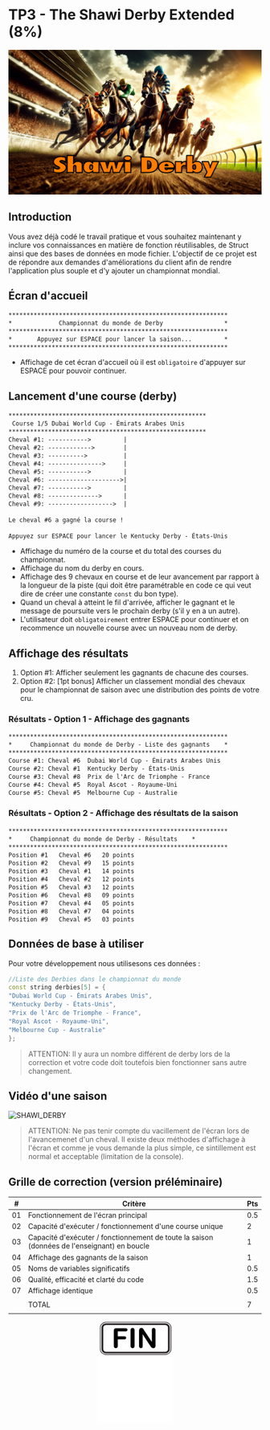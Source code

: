# TP3 - The Shawi Derby Extended (8%)
<p align="Center"><img src="./images/derby.png" alt="drawing" width="550"/></p>

## Introduction
Vous avez déjà codé le travail pratique et vous souhaitez maintenant y inclure vos connaissances en matière de fonction réutilisables, de Struct ainsi que des bases de données en mode fichier.  L'objectif de ce projet est de répondre aux demandes d'améliorations du client afin de rendre l'application plus souple et d'y ajouter un championnat mondial.

## Écran d'accueil
```plaintext
*************************************************************
*             Championnat du monde de Derby                 *
*************************************************************
*       Appuyez sur ESPACE pour lancer la saison...         *
*************************************************************
```
- Affichage de cet écran d'accueil où il est `obligatoire` d'appuyer sur ESPACE pour pouvoir continuer.

## Lancement d'une course (derby)
```plaintext
*******************************************************
 Course 1/5 Dubai World Cup - Émirats Arabes Unis
*******************************************************
Cheval #1: ----------->         |
Cheval #2: ------------>        |
Cheval #3: ---------->          |
Cheval #4: --------------->     |
Cheval #5: ----------->         |
Cheval #6: -------------------->|
Cheval #7: ----------->         |
Cheval #8: -------------->      |
Cheval #9: ------------------>  |

Le cheval #6 a gagné la course !

Appuyez sur ESPACE pour lancer le Kentucky Derby - États-Unis
```
- Affichage du numéro de la course et du total des courses du championnat.
- Affichage du nom du derby en cours.
- Affichage des 9 chevaux en course et de leur avancement par rapport à la longueur de la piste (qui doit être paramétrable en code ce qui veut dire de créer une constante `const` du bon type).
- Quand un cheval à atteint le fil d'arrivée, afficher le gagnant et le message de poursuite vers le prochain derby (s'il y en a un autre).
- L'utilisateur doit `obligatoirement` entrer ESPACE pour continuer et on recommence un nouvelle course avec un nouveau nom de derby.
  
 

## Affichage des résultats
1. Option #1: Afficher seulement les gagnants de chacune des courses.
2. Option #2: [1pt bonus] Afficher un classement mondial des chevaux pour le championnat de saison avec une distribution des points de votre cru.

### Résultats - Option 1 - Affichage des gagnants
```plaintext
*************************************************************
*     Championnat du monde de Derby - Liste des gagnants    *
*************************************************************
Course #1: Cheval #6  Dubai World Cup - Émirats Arabes Unis
Course #2: Cheval #1  Kentucky Derby - États-Unis
Course #3: Cheval #8  Prix de l'Arc de Triomphe - France
Course #4: Cheval #5  Royal Ascot - Royaume-Uni
Course #5: Cheval #5  Melbourne Cup - Australie
```

### Résultats - Option 2 - Affichage des résultats de la saison
```plaintext
*************************************************************
*     Championnat du monde de Derby - Résultats    *
*************************************************************
Position #1   Cheval #6   20 points
Position #2   Cheval #9   15 points
Position #3   Cheval #1   14 points
Position #4   Cheval #2   12 points
Position #5   Cheval #3   12 points
Position #6   Cheval #8   09 points
Position #7   Cheval #4   05 points
Position #8   Cheval #7   04 points
Position #9   Cheval #5   03 points
```
## Données de base à utiliser
Pour votre développement nous utilisesons ces données :
```cpp
//Liste des Derbies dans le championnat du monde
const string derbies[5] = {
"Dubai World Cup - Émirats Arabes Unis",
"Kentucky Derby - États-Unis",
"Prix de l'Arc de Triomphe - France",
"Royal Ascot - Royaume-Uni",
"Melbourne Cup - Australie"
};
```
 > ATTENTION: Il y aura un nombre différent de derby lors de la correction et votre code doit toutefois bien fonctionner sans autre changement.

## Vidéo d'une saison
![SHAWI_DERBY](./images/shawi-derby.gif)
> ATTENTION: Ne pas tenir compte du vacillement de l'écran lors de l'avancemenet d'un cheval.  Il existe deux méthodes d'affichage à l'écran et comme je vous demande la plus simple, ce sintillement est normal et acceptable (limitation de la console).

## Grille de correction (version préléminaire)

| #   | Critère                                                            | Pts |
| --- | ------------------------------------------------------------------ | ------ |
| 01  | Fonctionnement de l'écran principal |  0.5   |
| 02  | Capacité d'exécuter / fonctionnement d'une course unique | 2  |
| 03  | Capacité d'exécuter / fonctionnement de toute la saison (données de l'enseignant) en boucle |  1  |
| 04  | Affichage des gagnants de la saison |  1  |
| 05  | Noms de variables significatifs |  0.5   |
| 06  | Qualité, efficacité et clarté du code|  1.5  |
| 07  | Affichage identique  |  0.5     |
|     |
|     | TOTAL                                                              | 7     |
|     | 


<p align="Center"><img src="./images/end.png" alt="drawing" width="150"/></p>